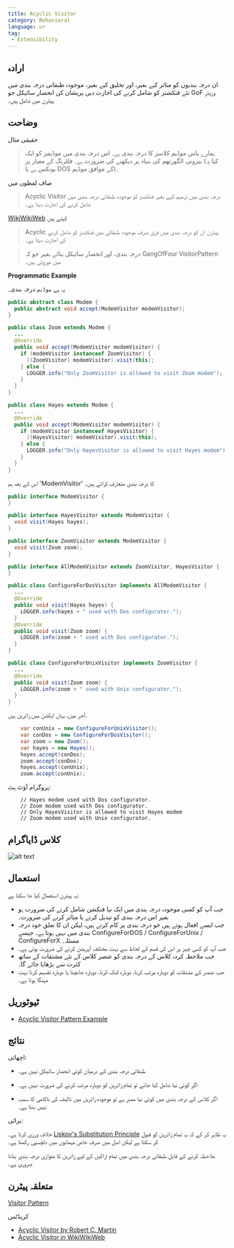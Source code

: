 ```yaml
---
title: Acyclic Visitor
category: Behavioral
language: ur
tag:
 - Extensibility
---
```


## ارادہ

ان درجہ بندیوں کو متاثر کیے بغیر، اور تخلیق کیے بغیر، موجودہ طبقاتی درجہ بندی میں نئے فنکشنز کو شامل کرنے کی اجازت دیں
پریشان کن انحصار سائیکل جو GoF وزیٹر پیٹرن میں شامل ہیں۔

## وضاحت

حقیقی مثال

> ہمارے پاس موڈیم کلاسز کا درجہ بندی ہے۔ اس درجہ بندی میں موڈیمز کو ایک بیرونی الگورتھم کی بنیاد پر دیکھنے کی ضرورت ہے۔
فلٹرنگ کے معیار پر (کیا یہ یونکس ہے یا DOS کے موافق موڈیم)۔

صاف لفظوں میں

> Acyclic Visitor درجہ بندی میں ترمیم کیے بغیر فنکشنز کو موجودہ طبقاتی درجہ بندی میں شامل کرنے کی اجازت دیتا ہے۔

[WikiWikiWeb](https://wiki.c2.com/?AcyclicVisitor) کہتے ہیں

> Acyclic پیٹرن ان کو درجہ بندی میں فرق صرف موجودہ طبقاتی میں فنکشنز کو شامل کرنے کی اجازت دیتا ہے۔

> درجہ بندی، اور انحصار سائیکل بنائے بغیر جو کہ GangOfFour VisitorPattern میں موروثی ہیں۔

**Programmatic Example**

یہ ہے `موڈیم` درجہ بندی۔

```java
public abstract class Modem {
  public abstract void accept(ModemVisitor modemVisitor);
}

public class Zoom extends Modem {
  ...
  @Override
  public void accept(ModemVisitor modemVisitor) {
    if (modemVisitor instanceof ZoomVisitor) {
      ((ZoomVisitor) modemVisitor).visit(this);
    } else {
      LOGGER.info("Only ZoomVisitor is allowed to visit Zoom modem");
    }
  }
}

public class Hayes extends Modem {
  ...
  @Override
  public void accept(ModemVisitor modemVisitor) {
    if (modemVisitor instanceof HayesVisitor) {
      ((HayesVisitor) modemVisitor).visit(this);
    } else {
      LOGGER.info("Only HayesVisitor is allowed to visit Hayes modem");
    }
  }
}
```

اس کے بعد ہم 'ModemVisitor' کا درجہ بندی متعارف کراتے ہیں۔

```java
public interface ModemVisitor {
}

public interface HayesVisitor extends ModemVisitor {
  void visit(Hayes hayes);
}

public interface ZoomVisitor extends ModemVisitor {
  void visit(Zoom zoom);
}

public interface AllModemVisitor extends ZoomVisitor, HayesVisitor {
}

public class ConfigureForDosVisitor implements AllModemVisitor {
  ...
  @Override
  public void visit(Hayes hayes) {
    LOGGER.info(hayes + " used with Dos configurator.");
  }
  @Override
  public void visit(Zoom zoom) {
    LOGGER.info(zoom + " used with Dos configurator.");
  }
}

public class ConfigureForUnixVisitor implements ZoomVisitor {
  ...
  @Override
  public void visit(Zoom zoom) {
    LOGGER.info(zoom + " used with Unix configurator.");
  }
}
```

آخر میں، یہاں ایکشن میں زائرین ہیں.


```java
    var conUnix = new ConfigureForUnixVisitor();
    var conDos = new ConfigureForDosVisitor();
    var zoom = new Zoom();
    var hayes = new Hayes();
    hayes.accept(conDos);
    zoom.accept(conDos);
    hayes.accept(conUnix);
    zoom.accept(conUnix);   
```

پروگرام آؤٹ پٹ:

```
    // Hayes modem used with Dos configurator.
    // Zoom modem used with Dos configurator.
    // Only HayesVisitor is allowed to visit Hayes modem
    // Zoom modem used with Unix configurator.
```

## کلاس ڈایاگرام

![alt text](./etc/acyclic-visitor.png "Acyclic Visitor")

## استعمال

یہ پیٹرن استعمال کیا جا سکتا ہے:

* جب آپ کو کسی موجودہ درجہ بندی میں ایک نیا فنکشن شامل کرنے کی ضرورت ہو بغیر اس درجہ بندی کو تبدیل کرنے یا متاثر کرنے کی ضرورت۔
* جب ایسے افعال ہوتے ہیں جو درجہ بندی پر کام کرتے ہیں، لیکن ان کا تعلق خود درجہ بندی میں نہیں ہوتا ہے۔ جیسے ConfigureForDOS / ConfigureForUnix / ConfigureForX مسئلہ۔
* جب آپ کو کسی چیز پر اس کی قسم کے لحاظ سے بہت مختلف آپریشن کرنے کی ضرورت ہوتی ہے۔
* جب ملاحظہ کردہ کلاس کے درجہ بندی کو عنصر کلاس کے نئے مشتقات کے ساتھ کثرت سے بڑھایا جائے گا۔
* جب عنصر کے مشتقات کو دوبارہ مرتب کرنا، دوبارہ لنک کرنا، دوبارہ جانچنا یا دوبارہ تقسیم کرنا بہت مہنگا ہوتا ہے۔

## ٹیوٹوریل

* [Acyclic Visitor Pattern Example](https://codecrafter.blogspot.com/2012/12/the-acyclic-visitor-pattern.html)

## نتائج

اچھائی:

* طبقاتی درجہ بندی کے درمیان کوئی انحصار سائیکل نہیں ہے۔

* اگر کوئی نیا شامل کیا جائے تو تمام زائرین کو دوبارہ مرتب کرنے کی ضرورت نہیں ہے۔

* اگر کلاس کے درجہ بندی میں کوئی نیا ممبر ہے تو موجودہ زائرین میں تالیف کی ناکامی کا سبب نہیں بنتا ہے۔

برائی:

 خلاف ورزی کرتا ہے۔ [Liskov's Substitution Principle](https://java-design-patterns.com/principles/#liskov-substitution-principle) 
 یہ ظاہر کر کے کہ یہ تمام زائرین کو قبول کر سکتا ہے لیکن اصل میں صرف خاص مہمانوں میں دلچسپی رکھتا ہے۔

 ملاحظہ کرنے کے قابل طبقاتی درجہ بندی میں تمام اراکین کے لیے زائرین کا متوازی درجہ بندی بنانا ضروری ہے۔

 ## متعلقہ پیٹرن

 [Visitor Pattern](https://java-design-patterns.com/patterns/visitor/)


 کریڈٹس

 * [Acyclic Visitor by Robert C. Martin](http://condor.depaul.edu/dmumaugh/OOT/Design-Principles/acv.pdf)
* [Acyclic Visitor in WikiWikiWeb](https://wiki.c2.com/?AcyclicVisitor)